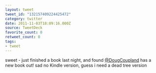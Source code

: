 ```yaml
---
layout: tweet
tweet_id: "132157409224425472"
category: twitter
date: 2011-11-03T18:09:16.000Z
source: TweetDeck
favorite_count: 0
retweet_count: 0
tags:
- tweet
---
```


sweet - just finished a book last night, and found [@DougCoupland](https://twitter.com/@DougCoupland) has a new book out! sad no Kindle version, guess i need a dead tree version
